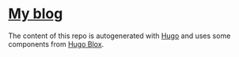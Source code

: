 # [My blog](https://mikhalevi.ch)

The content of this repo is autogenerated with [Hugo](https://gohugo.io/) and uses some components from [Hugo Blox](https://hugoblox.com/).
